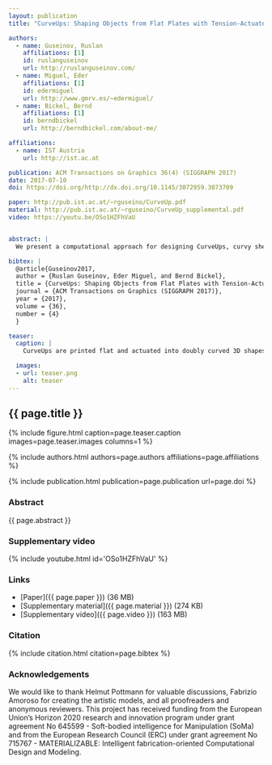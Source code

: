 ```yaml
---
layout: publication
title: "CurveUps: Shaping Objects from Flat Plates with Tension-Actuated Curvature"

authors:
  - name: Guseinov, Ruslan
    affiliations: [1]
    id: ruslanguseinov
    url: http://ruslanguseinov.com/
  - name: Miguel, Eder
    affiliations: [1]
    id: edermiguel
    url: http://www.gmrv.es/~edermiguel/
  - name: Bickel, Bernd
    affiliations: [1]
    id: berndbickel
    url: http://berndbickel.com/about-me/

affiliations:
  - name: IST Austria
    url: http://ist.ac.at

publication: ACM Transactions on Graphics 36(4) (SIGGRAPH 2017)
date: 2017-07-10
doi: https://doi.org/http://dx.doi.org/10.1145/3072959.3073709

paper: http://pub.ist.ac.at/~rguseino/CurveUp.pdf
material: http://pub.ist.ac.at/~rguseino/CurveUp_supplemental.pdf
video: https://youtu.be/OSo1HZFhVaU


abstract: |
  We present a computational approach for designing CurveUps, curvy shells that form from an initially flat state. They consist of small rigid tiles that are tightly held together by two pre-stretched elastic sheets attached to them. Our method allows the realization of smooth, doubly curved surfaces that can be fabricated as a flat piece. Once released, the restoring forces of the pre-stretched sheets support the object to take shape in 3D. CurveUps are structurally stable in their target configuration. The design process starts with a target surface. Our method generates a tile layout in 2D and optimizes the distribution, shape, and attachment areas of the tiles to obtain a configuration that is fabricable and in which the curved up state closely matches the target. Our approach is based on an efficient approximate model and a local optimization strategy for an otherwise intractable nonlinear optimization problem. We demonstrate the effectiveness of our approach for a wide range of shapes, all realized as physical prototypes.

bibtex: |
  @article{Guseinov2017,
  author = {Ruslan Guseinov, Eder Miguel, and Bernd Bickel},
  title = {CurveUps: Shaping Objects from Flat Plates with Tension-Actuated Curvature},
  journal = {ACM Transactions on Graphics (SIGGRAPH 2017)},
  year = {2017},
  volume = {36},
  number = {4}
  }

teaser:
  caption: |
    CurveUps are printed flat and actuated into doubly curved 3D shapes using pre-stretched elastic membranes.    

  images:
  - url: teaser.png
    alt: teaser
---
```


## {{ page.title }}

{% include figure.html caption=page.teaser.caption images=page.teaser.images columns=1 %}

{% include authors.html authors=page.authors affiliations=page.affiliations %}

{% include publication.html publication=page.publication url=page.doi %}

### Abstract

{{ page.abstract }}

### Supplementary video

{% include youtube.html id='OSo1HZFhVaU' %}

### Links

* [Paper]({{ page.paper }}) (36 MB)
* [Supplementary material]({{ page.material }}) (274 KB)
* [Supplementary video]({{ page.video }}) (163 MB)

### Citation

{% include citation.html citation=page.bibtex %}

### Acknowledgements

We would like to thank Helmut Pottmann for valuable discussions, Fabrizio Amoroso for creating the artistic models, and all proofreaders and anonymous reviewers.
This project has received funding from the European Union’s Horizon 2020 research and innovation program under grant agreement No 645599 - Soft-bodied intelligence for Manipulation (SoMa) and from the European Research Council (ERC) under grant agreement No 715767 - MATERIALIZABLE: Intelligent fabrication-oriented Computational Design and Modeling.
